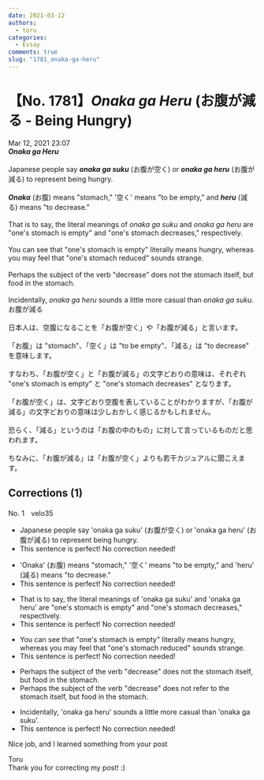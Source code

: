 ```yaml
---
date: 2021-03-12
authors:
  - toru
categories:
  - Essay
comments: true
slug: "1781_onaka-ga-heru"
---
```


# 【No. 1781】<strong><em>Onaka ga Heru</em></strong> (お腹が減る - Being Hungry)
<div class="date">Mar 12, 2021 23:07</div>
<div id="post"><div id="body_show_ori">
<strong><em>Onaka ga Heru</em></strong><br/><br/>Japanese people say <strong><em>onaka ga suku</em></strong> (お腹が空く) or <strong><em>onaka ga heru</em></strong> (お腹が減る) to represent being hungry.<br/><br/><strong><em>Onaka</em></strong> (お腹) means "stomach," '空く' means "to be empty," and <strong><em>heru</em></strong> (減る) means "to decrease."<br/><br/>That is to say, the literal meanings of <em>onaka ga suku</em> and <em>onaka ga heru</em> are "one's stomach is empty" and "one's stomach decreases," respectively.<br/><br/>You can see that "one's stomach is empty" literally means hungry, whereas you may feel that "one's stomach reduced" sounds strange.<br/><br/>Perhaps the subject of the verb "decrease" does not the stomach itself, but food in the stomach.<br/><br/>Incidentally, <em>onaka ga heru</em> sounds a little more casual than <em>onaka ga suku</em>.
</div></div>

<!-- more -->

<div id="post_ja"><div id="body_show_mo">
お腹が減る<br/><br/>日本人は、空腹になることを「お腹が空く」や「お腹が減る」と言います。<br/><br/>「お腹」は "stomach"、「空く」は "to be empty"、「減る」は "to decrease" を意味します。<br/><br/>すなわち、「お腹が空く」と「お腹が減る」の文字どおりの意味は、それぞれ "one's stomach is empty" と "one's stomach decreases" となります。<br/><br/>「お腹が空く」は、文字どおり空腹を表していることがわかりますが、「お腹が減る」の文字どおりの意味は少しおかしく感じるかもしれません。<br/><br/>恐らく、「減る」というのは「お腹の中のもの」に対して言っているものだと思われます。<br/><br/>ちなみに、「お腹が減る」は「お腹が空く」よりも若干カジュアルに聞こえます。
</div></div>

## Corrections (1)
<div id="block"><div class="first_name"> No. 1　<span class="just_name">velo35</span></div><div id="block2">
<ul class="correction_field">
<li class="incorrect">Japanese people say 'onaka ga suku' (お腹が空く) or 'onaka ga heru' (お腹が減る) to represent being hungry.</li>
<li class="corrected perfect">This sentence is perfect! No correction needed!</li>
</ul>
<ul class="correction_field">
<li class="incorrect">'Onaka' (お腹) means "stomach," '空く' means "to be empty," and 'heru' (減る) means "to decrease."</li>
<li class="corrected perfect">This sentence is perfect! No correction needed!</li>
</ul>
<ul class="correction_field">
<li class="incorrect">That is to say, the literal meanings of 'onaka ga suku' and 'onaka ga heru' are "one's stomach is empty" and "one's stomach decreases," respectively.</li>
<li class="corrected perfect">This sentence is perfect! No correction needed!</li>
</ul>
<ul class="correction_field">
<li class="incorrect">You can see that "one's stomach is empty" literally means hungry, whereas you may feel that "one's stomach reduced" sounds strange.</li>
<li class="corrected perfect">This sentence is perfect! No correction needed!</li>
</ul>
<ul class="correction_field">
<li class="incorrect">Perhaps the subject of the verb "decrease" does not the stomach itself, but food in the stomach.</li>
<li class="corrected correct">
Perhaps the subject of the verb "decrease" does not <span class="f_red">refer to </span>the stomach itself, but food in the stomach.
</li>
</ul>
<ul class="correction_field">
<li class="incorrect">Incidentally, 'onaka ga heru' sounds a little more casual than 'onaka ga suku'.</li>
<li class="corrected perfect">This sentence is perfect! No correction needed!</li>
</ul>
<p class="comment_small">
 Nice job, and I learned something from your post
</p>

</div><div class="name"><span class="just_name">Toru</span><br>
Thank you for correcting my post! :)
</div>
</div>
